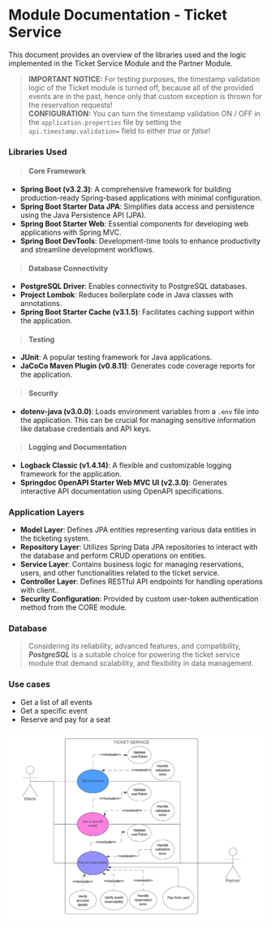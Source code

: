 # Module Documentation - Ticket Service
This document provides an overview of the libraries used and the logic implemented in the Ticket Service Module and the Partner Module.
>**IMPORTANT NOTICE:** For testing purposes, the timestamp validation logic of the Ticket module is turned off, because all of the provided events are in the past, hence only that custom exception is thrown for the reservation requests!<br> **CONFIGURATION:** You can turn the timestamp validation ON / OFF in the `application.properties` file by setting the `api.timestamp.validation=` field to either *true* or *false*!
### Libraries Used
> #### Core Framework
- **Spring Boot (v3.2.3)**: A comprehensive framework for building production-ready Spring-based applications with minimal configuration.
- **Spring Boot Starter Data JPA**: Simplifies data access and persistence using the Java Persistence API (JPA).
- **Spring Boot Starter Web**: Essential components for developing web applications with Spring MVC.
- **Spring Boot DevTools**: Development-time tools to enhance productivity and streamline development workflows.

> #### Database Connectivity
- **PostgreSQL Driver**: Enables connectivity to PostgreSQL databases.
- **Project Lombok**: Reduces boilerplate code in Java classes with annotations.
- **Spring Boot Starter Cache (v3.1.5)**: Facilitates caching support within the application.

> #### Testing
- **JUnit**: A popular testing framework for Java applications.
- **JaCoCo Maven Plugin (v0.8.11)**: Generates code coverage reports for the application.

> #### Security
- **dotenv-java (v3.0.0)**: Loads environment variables from a `.env` file into the application. This can be crucial for managing sensitive information like database credentials and API keys.

> #### Logging and Documentation
- **Logback Classic (v1.4.14)**: A flexible and customizable logging framework for the application.
- **Springdoc OpenAPI Starter Web MVC UI (v2.3.0)**: Generates interactive API documentation using OpenAPI specifications.

### Application Layers

- **Model Layer**: Defines JPA entities representing various data entities in the ticketing system.
- **Repository Layer**: Utilizes Spring Data JPA repositories to interact with the database and perform CRUD operations on entities.
- **Service Layer**: Contains business logic for managing reservations, users, and other functionalities related to the ticket service.
- **Controller Layer**: Defines RESTful API endpoints for handling operations with client..
- **Security Configuration**: Provided by custom user-token authentication method from the CORE module.

### Database
> Considering its reliability, advanced features, and compatibility, ***PostgreSQL*** is a suitable choice for powering the ticket service module that demand scalability, and flexibility in data management.

### Use cases

- Get a list of all events
- Get a specific event
- Reserve and pay for a seat<br>

![UML UseCase Ticket Service](../uml/UseCase/UML%20-%20UseCase%20-%20Ticket%20Service.png)

